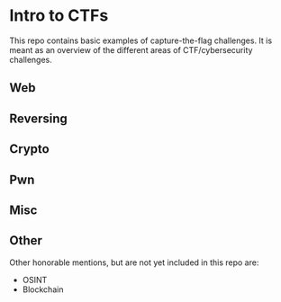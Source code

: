 # Intro to CTFs

This repo contains basic examples of capture-the-flag challenges. It is meant as an overview of the different areas of CTF/cybersecurity challenges.

## Web

## Reversing

## Crypto

## Pwn

## Misc

## Other

Other honorable mentions, but are not yet included in this repo are:

* OSINT
* Blockchain